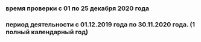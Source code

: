 
###  время проверки с 01 по 25 декабря 2020 года
### период деятельности  с 01.12.2019 года по 30.11.2020 года. (1 полный календарный год)
